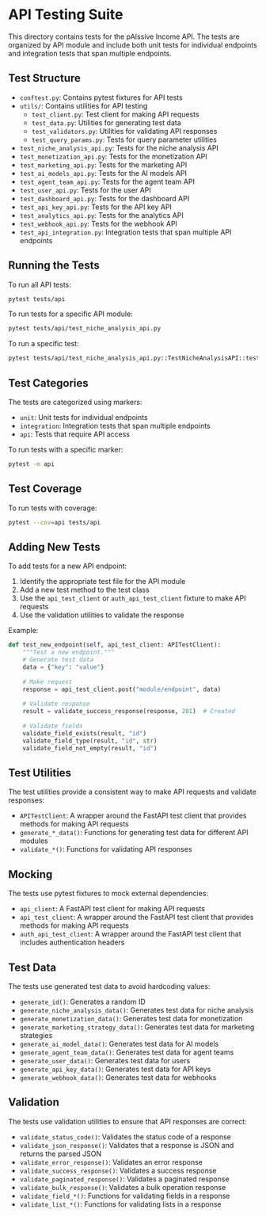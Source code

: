 # API Testing Suite

This directory contains tests for the pAIssive Income API. The tests are organized by API module and include both unit tests for individual endpoints and integration tests that span multiple endpoints.

## Test Structure

- `conftest.py`: Contains pytest fixtures for API tests
- `utils/`: Contains utilities for API testing
  - `test_client.py`: Test client for making API requests
  - `test_data.py`: Utilities for generating test data
  - `test_validators.py`: Utilities for validating API responses
  - `test_query_params.py`: Tests for query parameter utilities
- `test_niche_analysis_api.py`: Tests for the niche analysis API
- `test_monetization_api.py`: Tests for the monetization API
- `test_marketing_api.py`: Tests for the marketing API
- `test_ai_models_api.py`: Tests for the AI models API
- `test_agent_team_api.py`: Tests for the agent team API
- `test_user_api.py`: Tests for the user API
- `test_dashboard_api.py`: Tests for the dashboard API
- `test_api_key_api.py`: Tests for the API key API
- `test_analytics_api.py`: Tests for the analytics API
- `test_webhook_api.py`: Tests for the webhook API
- `test_api_integration.py`: Integration tests that span multiple API endpoints

## Running the Tests

To run all API tests:

```bash
pytest tests/api
```

To run tests for a specific API module:

```bash
pytest tests/api/test_niche_analysis_api.py
```

To run a specific test:

```bash
pytest tests/api/test_niche_analysis_api.py::TestNicheAnalysisAPI::test_analyze_niche
```

## Test Categories

The tests are categorized using markers:

- `unit`: Unit tests for individual endpoints
- `integration`: Integration tests that span multiple endpoints
- `api`: Tests that require API access

To run tests with a specific marker:

```bash
pytest -m api
```

## Test Coverage

To run tests with coverage:

```bash
pytest --cov=api tests/api
```

## Adding New Tests

To add tests for a new API endpoint:

1. Identify the appropriate test file for the API module
2. Add a new test method to the test class
3. Use the `api_test_client` or `auth_api_test_client` fixture to make API requests
4. Use the validation utilities to validate the response

Example:

```python
def test_new_endpoint(self, api_test_client: APITestClient):
    """Test a new endpoint."""
    # Generate test data
    data = {"key": "value"}
    
    # Make request
    response = api_test_client.post("module/endpoint", data)
    
    # Validate response
    result = validate_success_response(response, 201)  # Created
    
    # Validate fields
    validate_field_exists(result, "id")
    validate_field_type(result, "id", str)
    validate_field_not_empty(result, "id")
```

## Test Utilities

The test utilities provide a consistent way to make API requests and validate responses:

- `APITestClient`: A wrapper around the FastAPI test client that provides methods for making API requests
- `generate_*_data()`: Functions for generating test data for different API modules
- `validate_*()`: Functions for validating API responses

## Mocking

The tests use pytest fixtures to mock external dependencies:

- `api_client`: A FastAPI test client for making API requests
- `api_test_client`: A wrapper around the FastAPI test client that provides methods for making API requests
- `auth_api_test_client`: A wrapper around the FastAPI test client that includes authentication headers

## Test Data

The tests use generated test data to avoid hardcoding values:

- `generate_id()`: Generates a random ID
- `generate_niche_analysis_data()`: Generates test data for niche analysis
- `generate_monetization_data()`: Generates test data for monetization
- `generate_marketing_strategy_data()`: Generates test data for marketing strategies
- `generate_ai_model_data()`: Generates test data for AI models
- `generate_agent_team_data()`: Generates test data for agent teams
- `generate_user_data()`: Generates test data for users
- `generate_api_key_data()`: Generates test data for API keys
- `generate_webhook_data()`: Generates test data for webhooks

## Validation

The tests use validation utilities to ensure that API responses are correct:

- `validate_status_code()`: Validates the status code of a response
- `validate_json_response()`: Validates that a response is JSON and returns the parsed JSON
- `validate_error_response()`: Validates an error response
- `validate_success_response()`: Validates a success response
- `validate_paginated_response()`: Validates a paginated response
- `validate_bulk_response()`: Validates a bulk operation response
- `validate_field_*()`: Functions for validating fields in a response
- `validate_list_*()`: Functions for validating lists in a response
